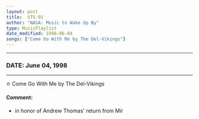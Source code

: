 ```yaml
---
layout: post
title:  STS-91
author: "NASA: Music to Wake Up By"
type: MusicPlaylist
date_modified: 1998-06-04
songs: ["Come Go With Me by The Del-Vikings"]
---
```


----
### DATE: June 04, 1998
----
✫ Come Go With Me by The Del-Vikings

#### Comment:
* in honor of Andrew Thomas' return from Mir



<br/>
<center>
	<a target="_blank"
	   href="https://twitter.com/intent/tweet?hashtags=Space,NASA,Playlist,NASAWakeupCalls,SpaceProgram&text={{ page.author}}, '{{ page.songs.first }}' {{ page.title }}, {{ page.date | date: '%B %d, %Y' }}. {{ site.url }}{{ page.url }}&via=nasawakeupcalls"><i class="fab fa-twitter" alt="Tweet this page" style="font-size: 1.3em;"></i></a>
	&nbsp; 	<i class="fas fa-user-astronaut" style="font-size: 1.5em;"></i> &nbsp;
    <a type="amzn" search="'Come Go With Me by The Del-Vikings'" category="popular music">
    <i class="fab fa-amazon" style="font-size: 1.3em;"></i></a>
</center>
